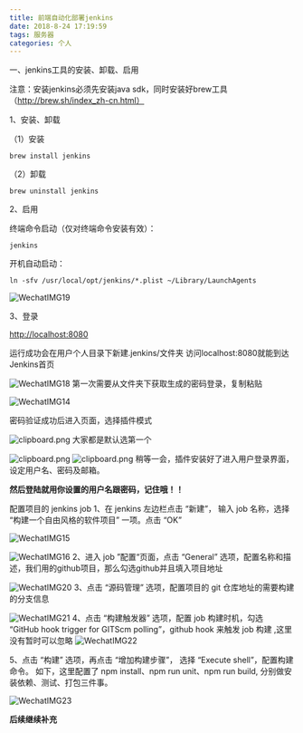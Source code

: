 ```yaml
---
title: 前端自动化部署jenkins
date: 2018-8-24 17:19:59
tags: 服务器
categories: 个人
---
```

一、jenkins工具的安装、卸载、启用

注意：安装jenkins必须先安装java sdk，同时安装好brew工具（http://brew.sh/index_zh-cn.html）

1、安装、卸载

（1）安装

```
brew install jenkins
```

（2）卸载

```
brew uninstall jenkins
```

2、启用

终端命令启动（仅对终端命令安装有效）：

```objc
jenkins
```

开机自动启动：

```objc
ln -sfv /usr/local/opt/jenkins/*.plist ~/Library/LaunchAgents
```

![WechatIMG19](daily11/WechatIMG19.jpeg)

3、登录

[http://localhost:8080](http://localhost:8080/)

运行成功会在用户个人目录下新建.jenkins/文件夹
 访问localhost:8080就能到达Jenkins首页

![WechatIMG18](daily11/WechatIMG18.jpeg)
 第一次需要从文件夹下获取生成的密码登录，复制粘贴

![WechatIMG14](daily11/WechatIMG14.jpeg)

密码验证成功后进入页面，选择插件模式

![clipboard.png](daily11/20180823112315256.png)
 大家都是默认选第一个

![clipboard.png](daily11/20180823112327328.png)
![clipboard.png](daily11/20180823112343266.png)
 稍等一会，插件安装好了进入用户登录界面，设定用户名、密码及邮箱。

**然后登陆就用你设置的用户名跟密码，记住哦！！**

配置项目的 jenkins job
 1、在 jenkins 左边栏点击 “新建”， 输入 job 名称，选择 “构建一个自由风格的软件项目” 一项。点击 “OK”

![WechatIMG15](daily11/WechatIMG15.jpeg)

![WechatIMG16](daily11/WechatIMG16.jpeg)
2、进入 job ”配置“页面，点击 “General” 选项，配置名称和描述，我们用的github项目，那么勾选github并且填入项目地址

![WechatIMG20](daily11/WechatIMG20.jpeg)
3、点击 “源码管理” 选项，配置项目的 git 仓库地址的需要构建的分支信息

![WechatIMG21](daily11/WechatIMG21.jpeg)
 4、点击 “构建触发器” 选项，配置 job 构建时机，勾选 “GitHub hook trigger for GITScm polling”，github hook 来触发 job 构建 ,这里没有暂时可以忽略
![WechatIMG22](daily11/WechatIMG22.jpeg)

5、点击 “构建” 选项，再点击 “增加构建步骤”， 选择 “Execute shell”，配置构建命令。 如下，这里配置了 npm install、npm run unit、npm run build, 分别做安装依赖、测试、打包三件事。

![WechatIMG23](daily11/WechatIMG23.jpeg)

**后续继续补充**